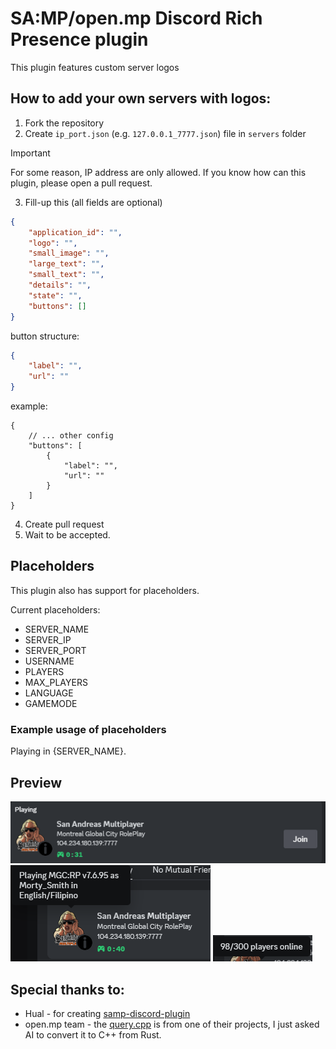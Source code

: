 # SA:MP/open.mp Discord Rich Presence plugin

This plugin features custom server logos

## How to add your own servers with logos:
1. Fork the repository
2. Create `ip_port.json` (e.g. `127.0.0.1_7777.json`) file in `servers` folder
> [!IMPORTANT]
> For some reason, IP address are only allowed.
> If you know how can this plugin, please open a pull request.
3. Fill-up this (all fields are optional)
```json
{
    "application_id": "",
    "logo": "",
    "small_image": "",
    "large_text": "",
    "small_text": "",
    "details": "",
    "state": "",
    "buttons": []
}
```

button structure:
```json
{
    "label": "",
    "url": ""
}
```

example:
```jsonc
{
    // ... other config
    "buttons": [
        {
            "label": "",
            "url": ""
        }
    ]
}
```
4. Create pull request
5. Wait to be accepted.

## Placeholders

This plugin also has support for placeholders.

Current placeholders:

- SERVER_NAME
- SERVER_IP
- SERVER_PORT
- USERNAME
- PLAYERS
- MAX_PLAYERS
- LANGUAGE
- GAMEMODE

### Example usage of placeholders

Playing in {SERVER_NAME}.

## Preview
![Screenshot](./assets//preview-1.png)
![Screenshot](./assets//preview-2.png)
![Screenshot](./assets//preview-3.png)

## Special thanks to:
- Hual - for creating [samp-discord-plugin](https://github.com/Hual/samp-discord-plugin)
- open.mp team - the [query.cpp](./src/query.cpp) is from one of their projects, I just asked AI to convert it to C++ from Rust.
